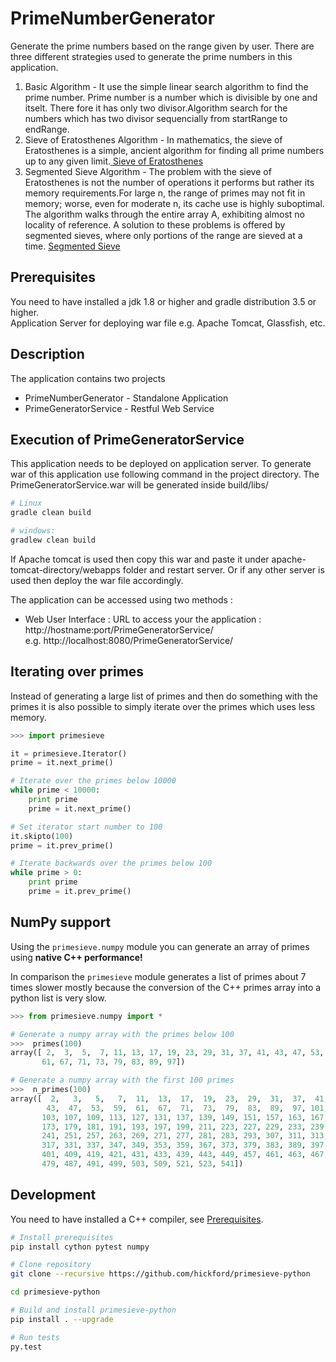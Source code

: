 PrimeNumberGenerator
====================
Generate the prime numbers based on the range given by user. There are three different strategies used to generate the prime numbers in this application.<br/>
1) Basic Algorithm - It use the simple linear search algorithm to find the prime number. Prime number is a number which is divisible by one and itselt.
There fore it has only two divisor.Algorithm search for the numbers which has two divisor sequencially from startRange to endRange.<br/>
2) Sieve of Eratosthenes Algorithm - In mathematics, the sieve of Eratosthenes is a simple, ancient algorithm for finding all prime numbers up to any given limit.<a href="https://en.wikipedia.org/wiki/Sieve_of_Eratosthenes">
Sieve of Eratosthenes</a><br/>
3) Segmented Sieve Algorithm - The problem with the sieve of Eratosthenes is not the number of operations it performs but rather its memory requirements.For large n, the range of primes may not fit in memory; worse, even for moderate n, its cache use is highly suboptimal. The algorithm walks through the entire array A, exhibiting almost no locality of reference.
A solution to these problems is offered by segmented sieves, where only portions of the range are sieved at a time.
<a href="https://en.wikipedia.org/wiki/Sieve_of_Eratosthenes#Segmented_sieve">Segmented Sieve</a></br>

Prerequisites
------------

You need to have installed a jdk 1.8 or higher and gradle distribution 3.5 or higher.<br/>
Application Server for deploying war file e.g. Apache Tomcat, Glassfish, etc.

Description
------------
The application contains two projects <br/>
* PrimeNumberGenerator - Standalone Application
* PrimeGeneratorService - Restful Web Service 

Execution of PrimeGeneratorService
----------------------------------

This application needs to be deployed on application server. To generate war of this application use following command in the project directory.
The PrimeGeneratorService.war will be generated inside build/libs/
```bash
# Linux
gradle clean build

# windows:
gradlew clean build
```

If Apache tomcat is used then copy this war and paste it under apache-tomcat-directory/webapps folder and restart server.
Or if any other server is used then deploy the war file accordingly.

The application can be accessed using two methods :

* Web User Interface : URL to access your the application : http://hostname:port/PrimeGeneratorService/ <br>
e.g. http://localhost:8080/PrimeGeneratorService/







Iterating over primes
---------------------

Instead of generating a large list of primes and then do something
with the primes it is also possible to simply iterate over the primes
which uses less memory.

```Python
>>> import primesieve

it = primesieve.Iterator()
prime = it.next_prime()

# Iterate over the primes below 10000
while prime < 10000:
    print prime
    prime = it.next_prime()

# Set iterator start number to 100
it.skipto(100)
prime = it.prev_prime()

# Iterate backwards over the primes below 100
while prime > 0:
    print prime
    prime = it.prev_prime()
```

NumPy support
-------------
Using the ```primesieve.numpy``` module you can generate an array of
primes using **native C++ performance!**

In comparison the ```primesieve``` module generates a list of primes
about 7 times slower mostly because the conversion of the C++ primes
array into a python list is very slow.

```Python
>>> from primesieve.numpy import *

# Generate a numpy array with the primes below 100
>>>  primes(100)
array([ 2,  3,  5,  7, 11, 13, 17, 19, 23, 29, 31, 37, 41, 43, 47, 53, 59,
       61, 67, 71, 73, 79, 83, 89, 97])

# Generate a numpy array with the first 100 primes
>>>  n_primes(100)
array([  2,   3,   5,   7,  11,  13,  17,  19,  23,  29,  31,  37,  41,
        43,  47,  53,  59,  61,  67,  71,  73,  79,  83,  89,  97, 101,
       103, 107, 109, 113, 127, 131, 137, 139, 149, 151, 157, 163, 167,
       173, 179, 181, 191, 193, 197, 199, 211, 223, 227, 229, 233, 239,
       241, 251, 257, 263, 269, 271, 277, 281, 283, 293, 307, 311, 313,
       317, 331, 337, 347, 349, 353, 359, 367, 373, 379, 383, 389, 397,
       401, 409, 419, 421, 431, 433, 439, 443, 449, 457, 461, 463, 467,
       479, 487, 491, 499, 503, 509, 521, 523, 541])
```

Development
-----------

You need to have installed a C++ compiler, see [Prerequisites](#prerequisites).

```bash
# Install prerequisites
pip install cython pytest numpy

# Clone repository
git clone --recursive https://github.com/hickford/primesieve-python

cd primesieve-python

# Build and install primesieve-python
pip install . --upgrade

# Run tests
py.test
```
